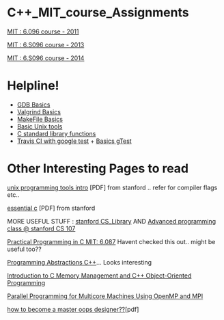 C++_MIT_course_Assignments
==========================

[MIT : 6.096 course - 2011](http://goo.gl/fTALR)

[MIT : 6.S096 course - 2013](http://ocw.mit.edu/courses/electrical-engineering-and-computer-science/6-s096-introduction-to-c-and-c-january-iap-2013/)

[MIT : 6.S096 course - 2014](http://ocw.mit.edu/courses/electrical-engineering-and-computer-science/6-s096-effective-programming-in-c-and-c-january-iap-2014/)

Helpline!
=========

* [GDB Basics](https://courseware.stanford.edu/pg/pages/view/347705/cs107-guide-to-gdb-basics)
* [Valgrind Basics](https://courseware.stanford.edu/pg/pages/view/332678/cs107-guide-to-valgrind)
* [MakeFile Basics](https://courseware.stanford.edu/pg/pages/view/347714/cs107-guide-to-makefiles)
* [Basic Unix tools](https://courseware.stanford.edu/pg/pages/view/347716/cs107-guide-to-unix-dev-tipstricks)
* [C standard library functions](https://courseware.stanford.edu/pg/pages/view/347717/cs107-guide-to-c-standard-library-functions)
* [Travis CI with google test](https://github.com/easylogging/easyloggingpp/blob/master/.travis.yml) + [Basics gTest](https://avneetkhasla.wordpress.com/2013/04/12/google-c-testing-frameworkgoogle-test-gtest/)

Other Interesting Pages to read
===============================

[unix programming tools intro](http://goo.gl/7Ltu5P) [PDF] from stanford .. refer for compiler flags etc..

[essential c](http://goo.gl/LH0hg) [PDF] from stanford

MORE USEFUL STUFF : [stanford CS_Library](http://cslibrary.stanford.edu/) AND [Advanced programming class @ stanford CS 107](https://courseware.stanford.edu/pg/courses/347503/cs107-spring-2013)

 [Practical Programming in C MIT: 6.087](http://ocw.mit.edu/courses/electrical-engineering-and-computer-science/6-087-practical-programming-in-c-january-iap-2010/index.htm)  Havent checked this out.. might be useful too??


[Programming Abstractions C++](http://see.stanford.edu/see/courseinfo.aspx?coll=11f4f422-5670-4b4c-889c-008262e09e4e)... Looks interesting

[Introduction to C Memory Management and C++ Object-Oriented Programming](http://ocw.mit.edu/courses/electrical-engineering-and-computer-science/6-088-introduction-to-c-memory-management-and-c-object-oriented-programming-january-iap-2010/)

[Parallel Programming for Multicore Machines Using OpenMP and MPI](http://ocw.mit.edu/courses/earth-atmospheric-and-planetary-sciences/12-950-parallel-programming-for-multicore-machines-using-openmp-and-mpi-january-iap-2010/index.htm)

[how to become a master oops designer??](http://research.cs.queensu.ca/~ahmed/home/teaching/CISC322/F09/files/Slides_Spiros_Patterns.pdf)[pdf]
